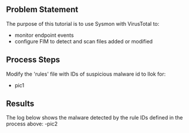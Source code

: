 ## Problem Statement

The purpose of this tutorial is to use Sysmon with VirusTotal to:
* monitor endpoint events
* configure FIM to detect and scan files added or modified <br>

## Process Steps

Modify the 'rules' file with IDs of suspicious malware id to llok for:
- pic1

## Results
The log below shows the malware detected by the rule IDs defined in the process above:
-pic2